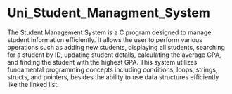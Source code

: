 # Uni_Student_Managment_System
The Student Management System is a C program designed to manage student  information efficiently. It allows the user to perform various operations such as  adding new students, displaying all students, searching for a student by ID,  updating student details, calculating the average GPA, and finding the student  with the highest GPA.   This system utilizes fundamental programming concepts including conditions,  loops, strings, structs, and pointers, besides the ability to use data structures  efficiently like the linked list. 
